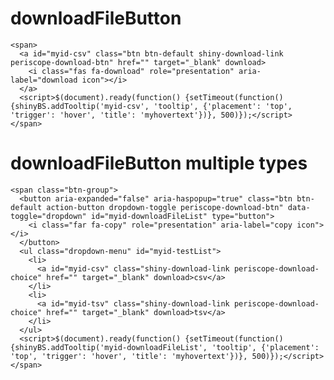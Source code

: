 # downloadFileButton

    <span>
      <a id="myid-csv" class="btn btn-default shiny-download-link periscope-download-btn" href="" target="_blank" download>
        <i class="fas fa-download" role="presentation" aria-label="download icon"></i>
      </a>
      <script>$(document).ready(function() {setTimeout(function() {shinyBS.addTooltip('myid-csv', 'tooltip', {'placement': 'top', 'trigger': 'hover', 'title': 'myhovertext'})}, 500)});</script>
    </span>

# downloadFileButton multiple types

    <span class="btn-group">
      <button aria-expanded="false" aria-haspopup="true" class="btn btn-default action-button dropdown-toggle periscope-download-btn" data-toggle="dropdown" id="myid-downloadFileList" type="button">
        <i class="far fa-copy" role="presentation" aria-label="copy icon"></i>
      </button>
      <ul class="dropdown-menu" id="myid-testList">
        <li>
          <a id="myid-csv" class="shiny-download-link periscope-download-choice" href="" target="_blank" download>csv</a>
        </li>
        <li>
          <a id="myid-tsv" class="shiny-download-link periscope-download-choice" href="" target="_blank" download>tsv</a>
        </li>
      </ul>
      <script>$(document).ready(function() {setTimeout(function() {shinyBS.addTooltip('myid-downloadFileList', 'tooltip', {'placement': 'top', 'trigger': 'hover', 'title': 'myhovertext'})}, 500)});</script>
    </span>

